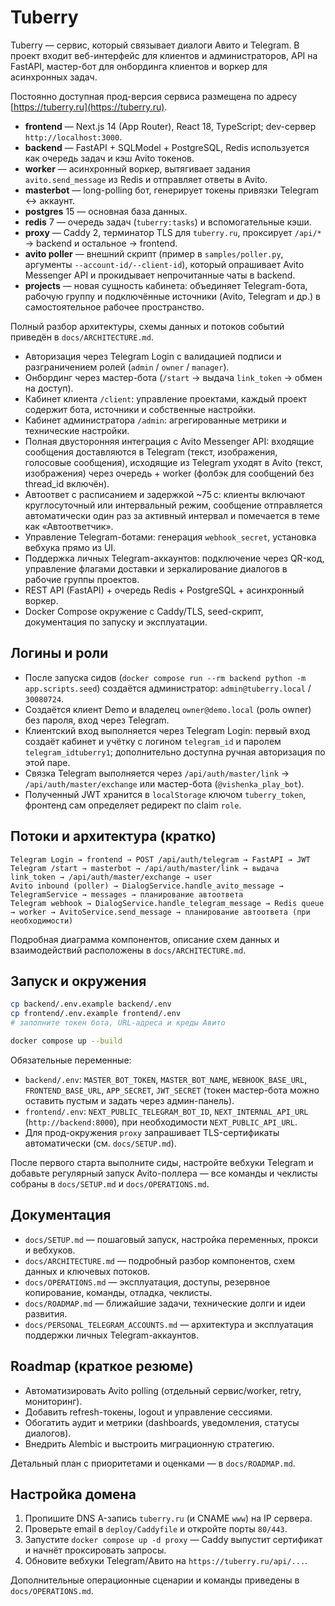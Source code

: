 # Tuberry

Tuberry — сервис, который связывает диалоги Авито и Telegram. В проект входит веб-интерфейс для клиентов и администраторов, API на FastAPI, мастер-бот для онбординга клиентов и воркер для асинхронных задач.

Постоянно доступная прод-версия сервиса размещена по адресу [https://tuberry.ru](https://tuberry.ru).

- **frontend** — Next.js 14 (App Router), React 18, TypeScript; dev-сервер `http://localhost:3000`.
- **backend** — FastAPI + SQLModel + PostgreSQL, Redis используется как очередь задач и кэш Avito токенов.
- **worker** — асинхронный воркер, вытягивает задания `avito.send_message` из Redis и отправляет ответы в Avito.
- **masterbot** — long-polling бот, генерирует токены привязки Telegram ↔ аккаунт.
- **postgres** 15 — основная база данных.
- **redis** 7 — очередь задач (`tuberry:tasks`) и вспомогательные кэши.
- **proxy** — Caddy 2, терминатор TLS для `tuberry.ru`, проксирует `/api/*` → backend и остальное → frontend.
- **avito poller** — внешний скрипт (пример в `samples/poller.py`, аргументы `--account-id/--client-id`), который опрашивает Avito Messenger API и прокидывает непрочитанные чаты в backend.
- **projects** — новая сущность кабинета: объединяет Telegram-бота, рабочую группу и подключённые источники (Avito, Telegram и др.) в самостоятельное рабочее пространство.

Полный разбор архитектуры, схемы данных и потоков событий приведён в `docs/ARCHITECTURE.md`.

- Авторизация через Telegram Login с валидацией подписи и разграничением ролей (`admin` / `owner` / `manager`).
- Онбординг через мастер-бота (`/start` → выдача `link_token` → обмен на доступ).
- Кабинет клиента `/client`: управление проектами, каждый проект содержит бота, источники и собственные настройки.
- Кабинет администратора `/admin`: агрегированные метрики и технические настройки.
- Полная двусторонняя интеграция с Avito Messenger API: входящие сообщения доставляются в Telegram (текст, изображения, голосовые сообщения), исходящие из Telegram уходят в Avito (текст, изображения) через очередь + worker (фолбэк для сообщений без thread_id включён).
- Автоответ с расписанием и задержкой ~75 с: клиенты включают круглосуточный или интервальный режим, сообщение отправляется автоматически один раз за активный интервал и помечается в теме как «Автоответчик».
- Управление Telegram-ботами: генерация `webhook_secret`, установка вебхука прямо из UI.
- Поддержка личных Telegram-аккаунтов: подключение через QR-код, управление флагами доставки и зеркалирование диалогов в рабочие группы проектов.
- REST API (FastAPI) + очередь Redis + PostgreSQL + асинхронный воркер.
- Docker Compose окружение с Caddy/TLS, seed-скрипт, документация по запуску и эксплуатации.

## Логины и роли
- После запуска сидов (`docker compose run --rm backend python -m app.scripts.seed`) создаётся администратор: `admin@tuberry.local` / `30080724`.
- Создаётся клиент Demo и владелец `owner@demo.local` (роль owner) без пароля, вход через Telegram.
- Клиентский вход выполняется через Telegram Login: первый вход создаёт кабинет и учётку с логином `telegram_id` и паролем `telegram_idtuberry1`; дополнительно доступна ручная авторизация по этой паре.
- Связка Telegram выполняется через `/api/auth/master/link` → `/api/auth/master/exchange` или мастер-бота (`@vishenka_play_bot`).
- Полученный JWT хранится в `localStorage` ключом `tuberry_token`, фронтенд сам определяет редирект по claim `role`.

## Потоки и архитектура (кратко)
```
Telegram Login → frontend → POST /api/auth/telegram → FastAPI → JWT
Telegram /start → masterbot → /api/auth/master/link → выдача link_token → /api/auth/master/exchange → user
Avito inbound (poller) → DialogService.handle_avito_message → TelegramService → messages → планирование автоответа
Telegram webhook → DialogService.handle_telegram_message → Redis queue → worker → AvitoService.send_message → планирование автоответа (при необходимости)
```
Подробная диаграмма компонентов, описание схем данных и взаимодействий расположены в `docs/ARCHITECTURE.md`.

## Запуск и окружения
```bash
cp backend/.env.example backend/.env
cp frontend/.env.example frontend/.env
# заполните токен бота, URL-адреса и креды Авито

docker compose up --build
```

Обязательные переменные:
- `backend/.env`: `MASTER_BOT_TOKEN`, `MASTER_BOT_NAME`, `WEBHOOK_BASE_URL`, `FRONTEND_BASE_URL`, `APP_SECRET`, `JWT_SECRET` (токен мастер-бота можно оставить пустым и задать через админ-панель).
- `frontend/.env`: `NEXT_PUBLIC_TELEGRAM_BOT_ID`, `NEXT_INTERNAL_API_URL` (`http://backend:8000`), при необходимости `NEXT_PUBLIC_API_URL`.
- Для прод-окружения `proxy` запрашивает TLS-сертификаты автоматически (см. `docs/SETUP.md`).

После первого старта выполните сиды, настройте вебхуки Telegram и добавьте регулярный запуск Avito-поллера — все команды и чеклисты собраны в `docs/SETUP.md` и `docs/OPERATIONS.md`.

## Документация
- `docs/SETUP.md` — пошаговый запуск, настройка переменных, прокси и вебхуков.
- `docs/ARCHITECTURE.md` — подробный разбор компонентов, схем данных и ключевых потоков.
- `docs/OPERATIONS.md` — эксплуатация, доступы, резервное копирование, команды, отладка, чеклисты.
- `docs/ROADMAP.md` — ближайшие задачи, технические долги и идеи развития.
- `docs/PERSONAL_TELEGRAM_ACCOUNTS.md` — архитектура и эксплуатация поддержки личных Telegram-аккаунтов.

## Roadmap (краткое резюме)
- Автоматизировать Avito polling (отдельный сервис/worker, retry, мониторинг).
- Добавить refresh-токены, logout и управление сессиями.
- Обогатить аудит и метрики (dashboards, уведомления, статусы диалогов).
- Внедрить Alembic и выстроить миграционную стратегию.

Детальный план с приоритетами и оценками — в `docs/ROADMAP.md`.

## Настройка домена
1. Пропишите DNS A-запись `tuberry.ru` (и CNAME `www`) на IP сервера.
2. Проверьте email в `deploy/Caddyfile` и откройте порты `80/443`.
3. Запустите `docker compose up -d proxy` — Caddy выпустит сертификат и начнёт проксировать запросы.
4. Обновите вебхуки Telegram/Авито на `https://tuberry.ru/api/...`.

Дополнительные операционные сценарии и команды приведены в `docs/OPERATIONS.md`.
